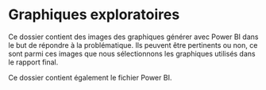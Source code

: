 # Graphiques exploratoires

Ce dossier contient des images des graphiques générer avec Power BI dans le but de répondre à la problématique. Ils peuvent être pertinents ou non, ce sont parmi ces images que nous sélectionnons les graphiques utilisés dans le rapport final.

Ce dossier contient également le fichier Power BI.